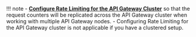 
!!! note
    - **[Configure Rate Limiting for the API Gateway Cluster](/en/4.6.0/manage-apis/design/rate-limiting/advanced-topics/configuring-rate-limiting-api-gateway-cluster/)** so that the request counters will be replicated across the API Gateway cluster when working with multiple API Gateway nodes. 
    - Configuring Rate Limiting for the API Gateway cluster is not applicable if you have a clustered setup.
 